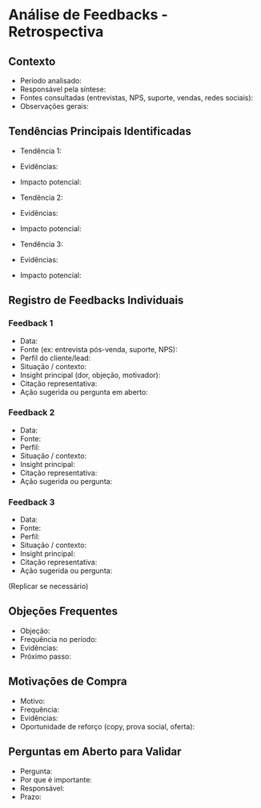 # Análise de Feedbacks - Retrospectiva

## Contexto
- Período analisado:
- Responsável pela síntese:
- Fontes consultadas (entrevistas, NPS, suporte, vendas, redes sociais):
- Observações gerais:

## Tendências Principais Identificadas
- Tendência 1:
- Evidências:
- Impacto potencial:

- Tendência 2:
- Evidências:
- Impacto potencial:

- Tendência 3:
- Evidências:
- Impacto potencial:

## Registro de Feedbacks Individuais

### Feedback 1
- Data:
- Fonte (ex: entrevista pós-venda, suporte, NPS):
- Perfil do cliente/lead:
- Situação / contexto:
- Insight principal (dor, objeção, motivador):
- Citação representativa:
- Ação sugerida ou pergunta em aberto:

### Feedback 2
- Data:
- Fonte:
- Perfil:
- Situação / contexto:
- Insight principal:
- Citação representativa:
- Ação sugerida ou pergunta:

### Feedback 3
- Data:
- Fonte:
- Perfil:
- Situação / contexto:
- Insight principal:
- Citação representativa:
- Ação sugerida ou pergunta:

(Replicar se necessário)

## Objeções Frequentes
- Objeção:
- Frequência no período:
- Evidências:
- Próximo passo:

## Motivações de Compra
- Motivo:
- Frequência:
- Evidências:
- Oportunidade de reforço (copy, prova social, oferta):

## Perguntas em Aberto para Validar
- Pergunta:
- Por que é importante:
- Responsável:
- Prazo:
